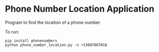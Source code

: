 
# Phone Number Location Application

Program to find the location of a phone number 

To run:

```
pip install phonenumbers
python phone_number_location.py -n +13607867018
```
